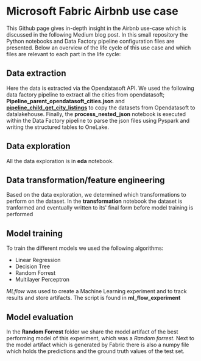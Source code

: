 # Microsoft Fabric Airbnb use case

This Github page gives in-depth insight in the Airbnb use-case which is discussed in the following Medium blog post. In this small repository the Python notebooks and Data Factory pipeline configuration files are presented. Below an overview of the life cycle of this use case and which files are relevant to each part in the life cycle:

## Data extraction

Here the data is extracted via the Opendatasoft API. We used the following data factory pipeline to extract all the cities from opendatasoft; **Pipeline_parent_opendatasoft_cities.json** and **[pipeline_child_get_city_listings](https://github.com/sekaki22/Medium_blog_Fabric_airbnb/blob/main/pipeline_parent_opendatasoft_cities.json)** to copy the datasets from Opendatasoft to datalakehouse. Finally, the **process_nested_json** notebook is executed within the Data Factory pipeline to parse the json files using Pyspark and writing the structured tables to OneLake.

## Data exploration

All the data exploration is in **eda** notebook.

## Data transformation/feature engineering

Based on the data exploration, we determined which transformations to perform on the dataset. In the **transformation** notebook the dataset is tranformed and eventually written to its' final form before model training is performed

## Model training

To train the different models we used the following algorithms:

- Linear Regression
- Decision Tree
- Random Forrest
- Multilayer Perceptron

*MLflow* was used to create a Machine Learning experiment and to track results and store artifacts. The script is found in **ml_flow_experiment**

## Model evaluation

In the **Random Forrest** folder we share the model artifact of the best performing model of this experiment, which was a *Random forrest*. Next to the model artifact which is generated by Fabric there is also a numpy file which holds the predictions and the ground truth values of the test set. 

